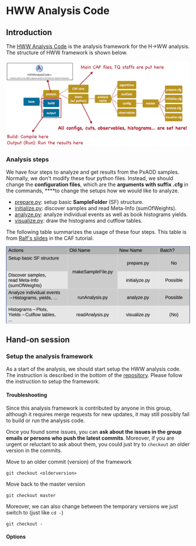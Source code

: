 # HWW Analysis Code

## Introduction

The [HWW Analysis Code](https://gitlab.cern.ch/atlas-physics/higgs/hww/HWWAnalysisCode) is the analysis framework for the H→WW analysis. The structure of HWW framework is shown below.

![](../../../../.gitbook/assets/ying-mu-kuai-zhao-20190117-shang-wu-11.29.18.png)

### Analysis steps

We have four steps to analyze and get results from the PxAOD samples. Normally, we don't modify these four python files. Instead, we should change the **configuration files**, which are the **arguments with suffix .cfg** in the commands, ****to change the setups how we would like to analyze. 

* [prepare.py](https://gitlab.cern.ch/atlas-physics/higgs/hww/HWWAnalysisCode/blob/master/share/prepare.py):  setup basic **SampleFolder** \(SF\) structure.
* [initialize.py](https://gitlab.cern.ch/atlas-physics/higgs/hww/HWWAnalysisCode/blob/master/share/initialize.py): discover samples and read Meta-Info \(sumOfWeights\).
* [analyze.py](https://gitlab.cern.ch/atlas-physics/higgs/hww/HWWAnalysisCode/blob/master/share/analyze.py): analyze individual events as well as book histograms  yields.
* [visualize.py](https://gitlab.cern.ch/atlas-physics/higgs/hww/HWWAnalysisCode/blob/master/share/visualize.py): draw the histograms and cutflow tables.

The following table summarizes the usage of these four steps. This table is from [Ralf's slides](https://indico.cern.ch/event/771763/contributions/3207844/attachments/1767899/2871281/caf_tutorial_concepts.pdf) in the CAF tutorial.

![](../../../../.gitbook/assets/ying-mu-kuai-zhao-20190119-xia-wu-8.46.07.png)

## Hand-on session

### Setup the analysis framework

As a start of the analysis, we should start setup the HWW analysis code. The instruction is described in the bottom of the [repository](https://gitlab.cern.ch/atlas-physics/higgs/hww/HWWAnalysisCode/tree/master). Please follow the instruction to setup the framework. 

#### Troubleshooting

Since this analysis framework is contributed by anyone in this group, although it requires merge requests for new updates, it may still possibly fail to build or run the analysis code. 

Once you found some issues, you can **ask about the issues in the group emails or persons who push the latest commits**. Moreover, if you are urgent or reluctant to ask about them, you could just try to `checkout`  an older version in the commits. 

Move to an older commit \(version\) of the framework

```text
git checkout <olderversion>
```

Move back to the master version

```text
git checkout master
```

Moreover, we can also change between the temporary versions we just switch to \(just like `cd -`\)

```text
git checkout -
```

#### Options

